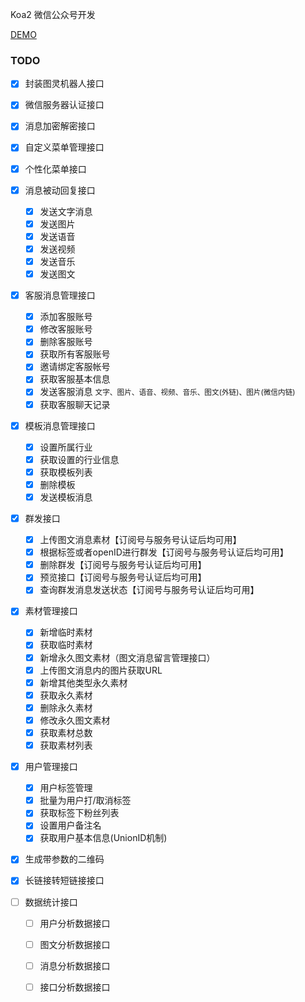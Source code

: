 Koa2  微信公众号开发


[DEMO](https://github.com/fondadam/wechat-koa2/blob/master/example/app.js)


### TODO
- [x] 封装图灵机器人接口

- [x] 微信服务器认证接口
- [x] 消息加密解密接口
- [x] 自定义菜单管理接口 
- [x] 个性化菜单接口
- [x] 消息被动回复接口
  - [x] 发送文字消息
  - [x] 发送图片
  - [x] 发送语音
  - [x] 发送视频
  - [x] 发送音乐
  - [x] 发送图文

- [x] 客服消息管理接口
  - [x] 添加客服账号
  - [x] 修改客服账号
  - [x] 删除客服账号
  - [x] 获取所有客服账号
  - [x] 邀请绑定客服帐号
  - [x] 获取客服基本信息
  - [x] 发送客服消息 <small>文字、图片、语音、视频、音乐、图文(外链)、图片(微信内链)</small>
  - [x] 获取客服聊天记录
  
- [x] 模板消息管理接口
  - [x] 设置所属行业
  - [x] 获取设置的行业信息
  - [x] 获取模板列表
  - [x] 删除模板
  - [x] 发送模板消息

- [x] 群发接口
  - [x] 上传图文消息素材【订阅号与服务号认证后均可用】
  - [x] 根据标签或者openID进行群发【订阅号与服务号认证后均可用】
  - [x] 删除群发【订阅号与服务号认证后均可用】
  - [x] 预览接口【订阅号与服务号认证后均可用】
  - [x] 查询群发消息发送状态【订阅号与服务号认证后均可用】

- [x] 素材管理接口
  - [x] 新增临时素材
  - [x] 获取临时素材
  - [x] 新增永久图文素材（图文消息留言管理接口）
  - [x] 上传图文消息内的图片获取URL
  - [x] 新增其他类型永久素材
  - [x] 获取永久素材
  - [x] 删除永久素材
  - [x] 修改永久图文素材
  - [x] 获取素材总数
  - [x] 获取素材列表

- [x] 用户管理接口 
  - [x] 用户标签管理
  - [x] 批量为用户打/取消标签
  - [x] 获取标签下粉丝列表
  - [x] 设置用户备注名
  - [x] 获取用户基本信息(UnionID机制)

- [x] 生成带参数的二维码
- [x] 长链接转短链接接口

- [ ] 数据统计接口
  - [ ] 用户分析数据接口
  - [ ] 图文分析数据接口
  - [ ] 消息分析数据接口
  - [ ] 接口分析数据接口

